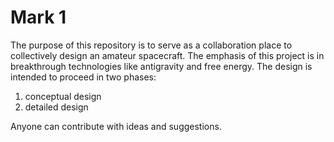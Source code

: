 # Mark 1
The purpose of this repository is to serve as a collaboration place to collectively design an amateur spacecraft. The emphasis of this project is in breakthrough technologies like antigravity and free energy.
The design is intended to proceed in two phases:
1) conceptual design
2) detailed design

Anyone can contribute with ideas and suggestions. 
